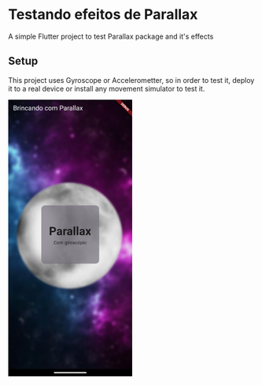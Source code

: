 # Testando efeitos de Parallax

A simple Flutter project to test Parallax package and it's effects

## Setup

This project uses Gyroscope or Accelerometter, so in order to test it, deploy it
to a real device or install any movement simulator to test it.

<img src="./image.png" width="50%" height="50%" />
